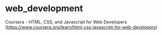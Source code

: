 # web_development
Coursera -  HTML, CSS, and Javascript for Web Developers (https://www.coursera.org/learn/html-css-javascript-for-web-developers)
